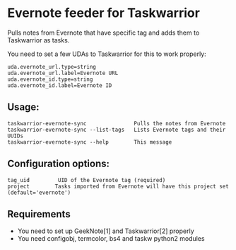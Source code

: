 # Evernote feeder for Taskwarrior

Pulls notes from Evernote that have specific tag and adds them
to Taskwarrior as tasks.

You need to set a few UDAs to Taskwarrior for this to work properly:

    uda.evernote_url.type=string
    uda.evernote_url.label=Evernote URL
    uda.evernote_id.type=string
    uda.evernote_id.label=Evernote ID

## Usage:

    taskwarrior-evernote-sync               Pulls the notes from Evernote
    taskwarrior-evernote-sync --list-tags   Lists Evernote tags and their UUIDs
    taskwarrior-evernote-sync --help        This message

## Configuration options:

    tag_uid         UID of the Evernote tag (required)
    project        Tasks imported from Evernote will have this project set (default='evernote')

## Requirements

 - You need to set up GeekNote[1] and Taskwarrior[2] properly
 - You need configobj, termcolor, bs4 and taskw python2 modules

